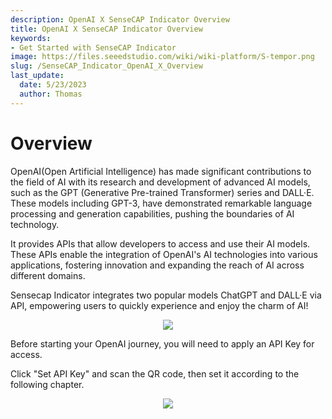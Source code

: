 ```yaml
---
description: OpenAI X SenseCAP Indicator Overview
title: OpenAI X SenseCAP Indicator Overview
keywords:
- Get Started with SenseCAP Indicator
image: https://files.seeedstudio.com/wiki/wiki-platform/S-tempor.png
slug: /SenseCAP_Indicator_OpenAI_X_Overview
last_update:
  date: 5/23/2023
  author: Thomas
---
```

# **Overview**


OpenAI(Open Artificial Intelligence) has made significant contributions to the field of AI with its research and development of advanced AI models, such as the GPT (Generative Pre-trained Transformer) series and DALL·E. These models including GPT-3, have demonstrated remarkable language processing and generation capabilities, pushing the boundaries of AI technology.

It provides APIs that allow developers to access and use their AI models. These APIs enable the integration of OpenAI's AI technologies into various applications, fostering innovation and expanding the reach of AI across different domains.

Sensecap Indicator integrates two popular models ChatGPT and DALL·E via API, empowering users to quickly experience and enjoy the charm of AI!

<div align="center"><img width={480} src="https://files.seeedstudio.com/wiki/SenseCAP/SenseCAP_Indicator/OpenAI.png"/></div>


Before starting your OpenAI journey, you will need to apply an API Key for access.

Click "Set API Key" and scan the QR code, then set it according to the following chapter.

<div align="center"><img width={480} src="https://files.seeedstudio.com/wiki/SenseCAP/SenseCAP_Indicator/apikey.png"/></div>


